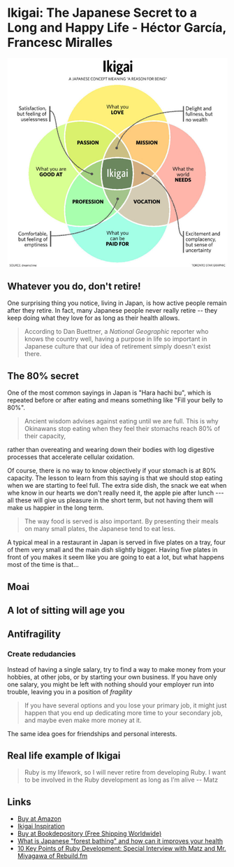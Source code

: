 # Ikigai: The Japanese Secret to a Long and Happy Life - Héctor García, Francesc Miralles

![](ikigai-venn-diagram.jpg)

## Whatever you do, don't retire!

One surprising thing you notice, living in Japan, is how active people remain after they retire. In fact, many Japanese people never really retire -- they keep doing what they love for as long as their health allows.

> According to Dan Buettner, a _National Geographic_ reporter who knows the country well, having a purpose in life so important in Japanese culture that our idea of retirement simply doesn't exist there.

## The 80% secret

One of the most common sayings in Japan is "Hara hachi bu", which is repeated before or after eating and means something like "Fill your belly to 80%".

> Ancient wisdom advises against eating until we are full. This is why Okinawans stop eating when they feel their stomachs reach 80% of their capacity,

rather than overeating and wearing down their bodies with log digestive processes that accelerate cellular oxidation.

Of course, there is no way to know objectively if your stomach is at 80% capacity. The lesson to learn from this saying is that we should stop eating when we are starting to feel full. The extra side dish, the snack we eat when whe know in our hearts we don't really need it, the apple pie after lunch --- all these will give us pleasure in the short term, but not having them will make us happier in the long term.

> The way food is served is also important. By presenting their meals on many small plates, the Japanese tend to eat less.

A typical meal in a restaurant in Japan is served in five plates on a tray, four of them very small and the main dish slightly bigger. Having five plates in front of you makes it seem like you are going to eat a lot, but what happens most of the time is that...

## Moai

## A lot of sitting will age you

## Antifragility

### Create redudancies

Instead of having a single salary, try to find a way to make money from your hobbies, at other jobs, or by starting your own business. If you have only one salary, you might be left with nothing should your employer run into trouble, leaving you in a position of _fragility_

> If you have several options and you lose your primary job, it might just happen that you end up dedicating more time to your secondary job, and maybe even make more money at it.

The same idea goes for friendships and personal interests.

## Real life example of Ikigai

> Ruby is my lifework, so I will never retire from developing Ruby. I want to be involved in the Ruby development as long as I’m alive -- Matz

## Links

- [Buy at Amazon](https://www.amazon.com/Ikigai-Japanese-Secret-Long-Happy/dp/0143130722)
- [Ikigai Inspiration](https://instagram.com/ikigai__inspiration?igshid=1e2emj2zgdt89)
- [Buy at Bookdepository (Free Shipping Worldwide)](https://www.bookdepository.com/Ikigai-Hector-Garcia/9781786330895?ref=grid-view&qid=1586135400544&sr=1-1)
- [What is Japanese "forest bathing" and how can it improves your health](https://www.facebook.com/worldeconomicforum/videos/10154303720471479/)
- [10 Key Points of Ruby Development: Special Interview with Matz and Mr. Miyagawa of Rebuild.fm](https://blog.sideci.com/10-key-points-of-ruby-development-7803ec2e792b?gi=1be554cc74a8)
